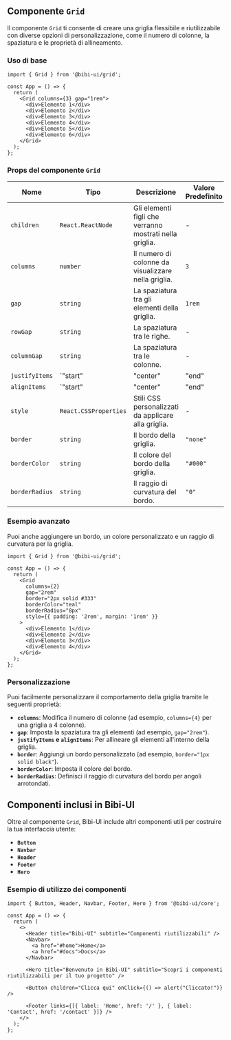 ## Componente `Grid`

Il componente `Grid` ti consente di creare una griglia flessibile e riutilizzabile con diverse opzioni di personalizzazione, come il numero di colonne, la spaziatura e le proprietà di allineamento.

### Uso di base

```tsx
import { Grid } from '@bibi-ui/grid';

const App = () => {
  return (
    <Grid columns={3} gap="1rem">
      <div>Elemento 1</div>
      <div>Elemento 2</div>
      <div>Elemento 3</div>
      <div>Elemento 4</div>
      <div>Elemento 5</div>
      <div>Elemento 6</div>
    </Grid>
  );
};
```

### Props del componente `Grid`

| Nome           | Tipo                | Descrizione                                                                                      | Valore Predefinito |
|----------------|---------------------|--------------------------------------------------------------------------------------------------|--------------------|
| `children`     | `React.ReactNode`    | Gli elementi figli che verranno mostrati nella griglia.                                           | -                  |
| `columns`      | `number`             | Il numero di colonne da visualizzare nella griglia.                                                | `3`                |
| `gap`          | `string`             | La spaziatura tra gli elementi della griglia.                                                     | `1rem`             |
| `rowGap`       | `string`             | La spaziatura tra le righe.                                                                       | -                  |
| `columnGap`    | `string`             | La spaziatura tra le colonne.                                                                    | -                  |
| `justifyItems` | `"start" | "center" | "end" | "stretch"` | Allineamento orizzontale degli elementi della griglia.                                             | `"stretch"`        |
| `alignItems`   | `"start" | "center" | "end" | "stretch"` | Allineamento verticale degli elementi della griglia.                                               | `"stretch"`        |
| `style`        | `React.CSSProperties` | Stili CSS personalizzati da applicare alla griglia.                                               | -                  |
| `border`       | `string`             | Il bordo della griglia.                                                                           | `"none"`           |
| `borderColor`  | `string`             | Il colore del bordo della griglia.                                                                | `"#000"`           |
| `borderRadius` | `string`             | Il raggio di curvatura del bordo.                                                                 | `"0"`              |

### Esempio avanzato

Puoi anche aggiungere un bordo, un colore personalizzato e un raggio di curvatura per la griglia.

```tsx
import { Grid } from '@bibi-ui/grid';

const App = () => {
  return (
    <Grid
      columns={2}
      gap="2rem"
      border="2px solid #333"
      borderColor="teal"
      borderRadius="8px"
      style={{ padding: '2rem', margin: '1rem' }}
    >
      <div>Elemento 1</div>
      <div>Elemento 2</div>
      <div>Elemento 3</div>
      <div>Elemento 4</div>
    </Grid>
  );
};
```

### Personalizzazione

Puoi facilmente personalizzare il comportamento della griglia tramite le seguenti proprietà:

- **`columns`**: Modifica il numero di colonne (ad esempio, `columns={4}` per una griglia a 4 colonne).
- **`gap`**: Imposta la spaziatura tra gli elementi (ad esempio, `gap="2rem"`).
- **`justifyItems` e `alignItems`**: Per allineare gli elementi all'interno della griglia.
- **`border`**: Aggiungi un bordo personalizzato (ad esempio, `border="1px solid black"`).
- **`borderColor`**: Imposta il colore del bordo.
- **`borderRadius`**: Definisci il raggio di curvatura del bordo per angoli arrotondati.

## Componenti inclusi in Bibi-UI

Oltre al componente `Grid`, Bibi-UI include altri componenti utili per costruire la tua interfaccia utente:

- **`Button`**
- **`Navbar`**
- **`Header`**
- **`Footer`**
- **`Hero`**

### Esempio di utilizzo dei componenti

```tsx
import { Button, Header, Navbar, Footer, Hero } from '@bibi-ui/core';

const App = () => {
  return (
    <>
      <Header title="Bibi-UI" subtitle="Componenti riutilizzabili" />
      <Navbar>
        <a href="#home">Home</a>
        <a href="#docs">Docs</a>
      </Navbar>

      <Hero title="Benvenuto in Bibi-UI" subtitle="Scopri i componenti riutilizzabili per il tuo progetto" />

      <Button children="Clicca qui" onClick={() => alert("Cliccato!")} />

      <Footer links={[{ label: 'Home', href: '/' }, { label: 'Contact', href: '/contact' }]} />
    </>
  );
};
```

